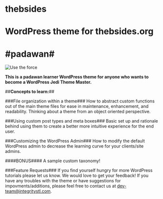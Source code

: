 thebsides
=========

WordPress theme for thebsides.org
=======
#padawan#
=======
![Use the force](http://integrityfb.com/wpvader.jpg)

<strong>This is a padawan learner WordPress theme for anyone who wants to become a WordPress Jedi Theme Master.</strong>

##<strong>Concepts to learn:</strong>##

###File organization within a theme###
How to abstract custom functions out of the main theme files for ease in maintenance, enhancement, and readability.
Thinking about a theme from an object oriented perspective.

###Using custom post types and meta boxes###
Basic set up and rationale behind using them to create a better more intuitive experience for the end user.

###Customizing the WordPress Admin###
How to modify the default WordPress admin to decrease the learning curve for your clients/site admins.

####BONUS####
A sample custom taxonomy!

###Feature Requests###
If you find yourself hungry for more WordPress tutorials please let us know. We would love to get your feedback! If you have any troubles with the theme or have suggestions for impovments/additions, please feel free to contact us at dev-team@integritystl.com.
